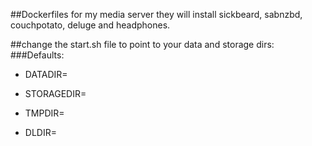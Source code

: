 ##Dockerfiles for my media server they will install sickbeard, sabnzbd, couchpotato, deluge and headphones.

##change the start.sh file to point to your data and storage dirs:
###Defaults:
* DATADIR=<dir where all the config files and db files will be kept>
* STORAGEDIR=<dir where all processed downloads will be saved>
* TMPDIR=<dir where incomplete downloads will be saved>
* DLDIR=<dir where unprocessed downloads will be saved>
